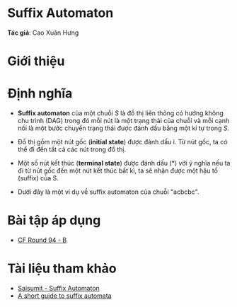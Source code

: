 # Suffix Automaton

**Tác giả**: Cao Xuân Hưng

# Giới thiệu

# Định nghĩa

- **Suffix automaton** của một chuỗi $S$ là đồ thị liên thông có hướng không chu trình (DAG) trong đó mỗi nút là một trạng thái của chuỗi và mỗi cạnh nối là một bước chuyển trạng thái được đánh dấu bằng một kí tự trong $S$.

- Đồ thị gồm một nút gốc (**initial state**) được đánh dấu i. Từ nút gốc, ta có thể đi đến tất cả các nút trong đồ thị.

- Một số nút kết thúc (**terminal state**) được đánh dấu (*) với ý nghĩa nếu ta đi từ nút gốc đến một nút kết thúc bất kì, ta sẽ nhận được một hậu tố (suffix) của S.

- Dưới đây là một ví dụ về suffix automaton của chuỗi "acbcbc".

# Bài tập áp dụng

- [CF Round 94 - B](http://codeforces.com/problemset/problem/128/B)

# Tài liệu tham khảo

- [Saisumit - Suffix Automaton](https://saisumit.wordpress.com/2016/01/26/suffix-automaton/)
- [A short guide to suffix automata](http://codeforces.com/blog/entry/20861)
